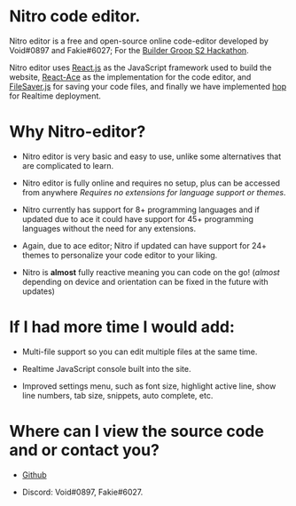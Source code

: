 # Nitro code editor.

Nitro editor is a free and open-source online code-editor developed by Void#0897 and Fakie#6027; For the  [Builder Groop S2 Hackathon](https://hacks.buildergroop.com). 

Nitro editor uses [React.js](https://reactjs.org) as the JavaScript framework used to build the website, [React-Ace](https://www.npmjs.com/package/react-ace) as the implementation for the code editor, and [FileSaver.js](https://www.npmjs.com/package/file-saver) for saving your code files, and finally we have implemented [hop](https://hop.io) for Realtime deployment. 

# Why Nitro-editor?

- Nitro editor is very basic and easy to use, unlike some alternatives that are complicated to learn.

- Nitro editor is fully online and requires no setup, plus can be accessed from anywhere *Requires no extensions for language support or themes*.

- Nitro currently has support for 8+ programming languages and if updated due to ace it could have support 		             for 45+ programming languages without the need for any extensions. 

- Again, due to ace editor; Nitro if updated can have support for 24+ themes to personalize your code editor to your liking.

- Nitro is **almost** fully reactive meaning you can code on the go! (*almost* depending on device and orientation can be fixed in the future with updates)

# If I had more time I would add:

- Multi-file support so you can edit multiple files at the same time.

- Realtime JavaScript console built into the site.

- Improved settings menu, such as font size, highlight active line, show line numbers, tab size, snippets, auto complete, etc.

# Where can I view the source code and or contact you?

- [Github](https://github.com/Projectmaster122/buildergroops2hackathon)

- Discord: Void#0897, Fakie#6027.
